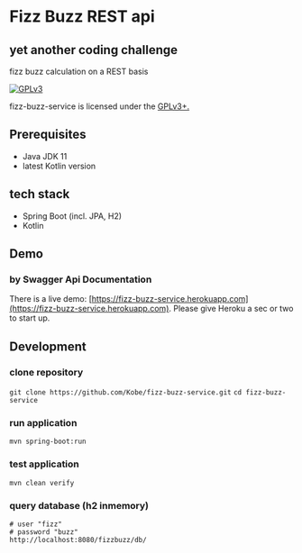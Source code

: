 # Fizz Buzz REST api

## yet another coding challenge

fizz buzz calculation on a REST basis

[![GPLv3](https://img.shields.io/badge/licence-GPLv3-brightgreen.svg)](http://www.gnu.org/licenses/gpl-3.0.html)

fizz-buzz-service is licensed under the [GPLv3+.](LICENSE)

## Prerequisites

- Java JDK 11
- latest Kotlin version

## tech stack

- Spring Boot (incl. JPA, H2)
- Kotlin

## Demo

### by Swagger Api Documentation

There is a live demo: [https://fizz-buzz-service.herokuapp.com](https://fizz-buzz-service.herokuapp.com).
Please give Heroku a sec or two to start up.

## Development

### clone repository

```git clone https://github.com/Kobe/fizz-buzz-service.git```
```cd fizz-buzz-service```

### run application

```mvn spring-boot:run```

### test application

```mvn clean verify```

### query database (h2 inmemory)

```
# user "fizz"
# password "buzz"
http://localhost:8080/fizzbuzz/db/
```